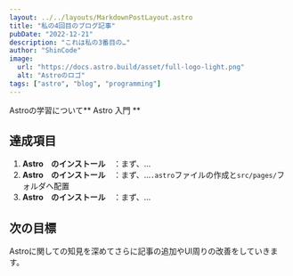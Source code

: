 ```yaml
---
layout: ../../layouts/MarkdownPostLayout.astro
title: "私の4回目のブログ記事"
pubDate: "2022-12-21"
description: "これは私の3番目の…"
author: "ShinCode"
image:
  url: "https://docs.astro.build/asset/full-logo-light.png"
  alt: "Astroのロゴ"
tags: ["astro", "blog", "programming"]
---
```


Astroの学習について** Astro 入門 **

## 達成項目

1. **Astro　のインストール**　：まず、…
2. **Astro　のインストール**　：まず、…`.astro`ファイルの作成と`src/pages/`フォルダへ配置
3. **Astro　のインストール**　：まず、…

## 次の目標

Astroに関しての知見を深めてさらに記事の追加やUI周りの改善をしていきます。
